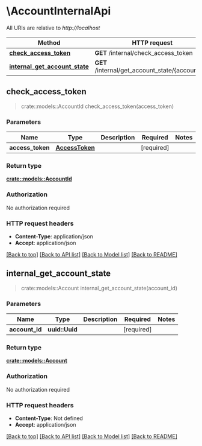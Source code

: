 # \AccountInternalApi

All URIs are relative to *http://localhost*

Method | HTTP request | Description
------------- | ------------- | -------------
[**check_access_token**](AccountInternalApi.md#check_access_token) | **GET** /internal/check_access_token | 
[**internal_get_account_state**](AccountInternalApi.md#internal_get_account_state) | **GET** /internal/get_account_state/{account_id} | 



## check_access_token

> crate::models::AccountId check_access_token(access_token)


### Parameters


Name | Type | Description  | Required | Notes
------------- | ------------- | ------------- | ------------- | -------------
**access_token** | [**AccessToken**](AccessToken.md) |  | [required] |

### Return type

[**crate::models::AccountId**](AccountId.md)

### Authorization

No authorization required

### HTTP request headers

- **Content-Type**: application/json
- **Accept**: application/json

[[Back to top]](#) [[Back to API list]](../README.md#documentation-for-api-endpoints) [[Back to Model list]](../README.md#documentation-for-models) [[Back to README]](../README.md)


## internal_get_account_state

> crate::models::Account internal_get_account_state(account_id)


### Parameters


Name | Type | Description  | Required | Notes
------------- | ------------- | ------------- | ------------- | -------------
**account_id** | **uuid::Uuid** |  | [required] |

### Return type

[**crate::models::Account**](Account.md)

### Authorization

No authorization required

### HTTP request headers

- **Content-Type**: Not defined
- **Accept**: application/json

[[Back to top]](#) [[Back to API list]](../README.md#documentation-for-api-endpoints) [[Back to Model list]](../README.md#documentation-for-models) [[Back to README]](../README.md)

